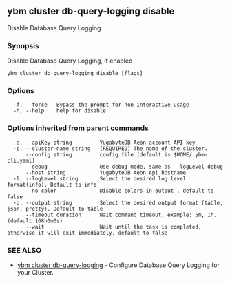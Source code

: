 ## ybm cluster db-query-logging disable

Disable Database Query Logging

### Synopsis

Disable Database Query Logging, if enabled

```
ybm cluster db-query-logging disable [flags]
```

### Options

```
  -f, --force   Bypass the prompt for non-interactive usage
  -h, --help    help for disable
```

### Options inherited from parent commands

```
  -a, --apiKey string         YugabyteDB Aeon account API key
  -c, --cluster-name string   [REQUIRED] The name of the cluster.
      --config string         config file (default is $HOME/.ybm-cli.yaml)
      --debug                 Use debug mode, same as --logLevel debug
      --host string           YugabyteDB Aeon Api hostname
  -l, --logLevel string       Select the desired log level format(info). Default to info
      --no-color              Disable colors in output , default to false
  -o, --output string         Select the desired output format (table, json, pretty). Default to table
      --timeout duration      Wait command timeout, example: 5m, 1h. (default 168h0m0s)
      --wait                  Wait until the task is completed, otherwise it will exit immediately, default to false
```

### SEE ALSO

* [ybm cluster db-query-logging](ybm_cluster_db-query-logging.md)	 - Configure Database Query Logging for your Cluster.

